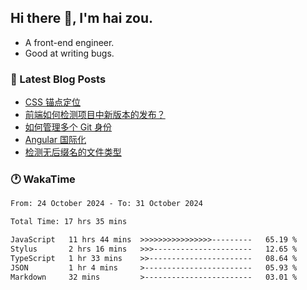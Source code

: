 ## Hi there 👋, I'm hai zou.

- A front-end engineer.
- Good at writing bugs.

### 📖 Latest Blog Posts
<!-- BLOG-POST-LIST:START -->
- [CSS 锚点定位](https://blog.izou.top/css/anchor-position/)
- [前端如何检测项目中新版本的发布？](https://blog.izou.top/angular/version-update/)
- [如何管理多个 Git 身份](https://blog.izou.top/git/multi-git-identity/)
- [Angular 国际化](https://blog.izou.top/angular/i18n/)
- [检测无后缀名的文件类型](https://blog.izou.top/js/filetype-check/)
<!-- BLOG-POST-LIST:END -->

### 🕐 WakaTime
<!--START_SECTION:waka-->

```txt
From: 24 October 2024 - To: 31 October 2024

Total Time: 17 hrs 35 mins

JavaScript   11 hrs 44 mins  >>>>>>>>>>>>>>>>---------   65.19 %
Stylus       2 hrs 16 mins   >>>----------------------   12.65 %
TypeScript   1 hr 33 mins    >>-----------------------   08.64 %
JSON         1 hr 4 mins     >------------------------   05.93 %
Markdown     32 mins         >------------------------   03.01 %
```

<!--END_SECTION:waka-->
